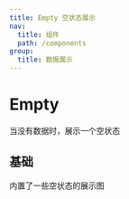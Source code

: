 ```yaml
---
title: Empty 空状态展示
nav:
  title: 组件
  path: /components
group:
  title: 数据展示
---
```


# Empty

当没有数据时，展示一个空状态

## 基础

内置了一些空状态的展示图

<code src="./_example/base.tsx" />

<API src='./Empty.tsx'></API>
